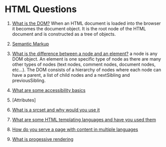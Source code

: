 # HTML Questions

1. [What is the DOM?]() When an HTML document is loaded into the browser it becomes the document object. It is the root node of the HTML document and is constructed as a tree of objects.
2. [Semantic Markup]()
3. [What is the difference between a node and an element?]() a node is any DOM object. An element is one specific type of node as there are many other types of nodes (text nodes, comment nodes, document nodes, etc...). The DOM consists of a hierarchy of nodes where each node can have a parent, a list of child nodes and a nextSibling and previousSibling.

4. [What are some accessibility basics]()
5. [Attributes]
6. [What is a srcset and why would you use it](/html/srcset.md)
7. [What are some HTML templating languages and have you used them](html/template-languages.md)
8. [How do you serve a page with content in multiple languages](html/multiple-languages.md)
9. [What is progessive rendering](html/progressiveRendering.md)
